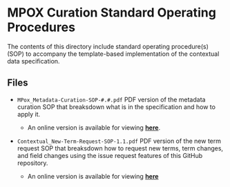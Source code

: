 # MPOX Curation Standard Operating Procedures

The contents of this directory include standard operating procedure(s) (SOP) to accompany the template-based implementation of the <INSERT NAME> contextual data specification.

## Files

- `MPox_Metadata-Curation-SOP-#.#.pdf` 
PDF version of the metadata curation SOP that breaksdown what is in the specification and how to apply it.
  - An online version is available for viewing [**here**](<INSERT GOOGLE DOC PUBLIC LINK>).

- `Contextual_New-Term-Request-SOP-1.1.pdf`
PDF version of the new term request SOP that breaksdown how to request new terms, term changes, and field changes using the issue request features of this GitHub repository.
  - An online version is available for viewing [**here**](https://docs.google.com/document/d/e/2PACX-1vSLfdjK53wqgq9kvrPfovwtBOUQGPEOetb4rMq9t1De5A6V1iHrGZzUPfIGp-KXk3_qLiiXLSdEB5tF/pub)
